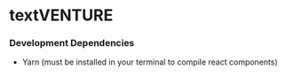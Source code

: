 # textVENTURE

### Development Dependencies
- Yarn (must be installed in your terminal to compile react components)
